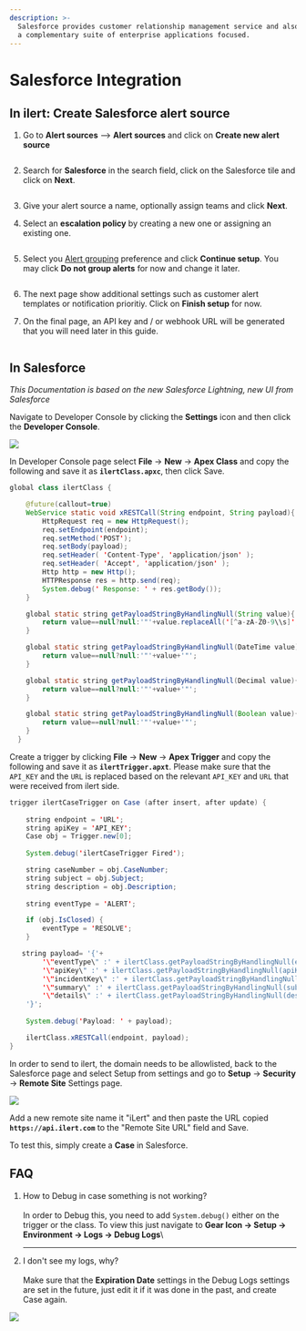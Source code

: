 ```yaml
---
description: >-
  Salesforce provides customer relationship management service and also provides
  a complementary suite of enterprise applications focused.
---
```


# Salesforce Integration

## In ilert: Create Salesforce alert source

1.  Go to **Alert sources** --> **Alert sources** and click on **Create new alert source**

    <figure><img src="../.gitbook/assets/Screenshot 2023-08-28 at 10.21.10.png" alt=""><figcaption></figcaption></figure>
2.  Search for **Salesforce** in the search field, click on the Salesforce tile and click on **Next**.&#x20;

    <figure><img src="../.gitbook/assets/Screenshot 2023-08-28 at 10.24.23.png" alt=""><figcaption></figcaption></figure>
3. Give your alert source a name, optionally assign teams and click **Next**.
4.  Select an **escalation policy** by creating a new one or assigning an existing one.

    <figure><img src="../.gitbook/assets/Screenshot 2023-08-28 at 11.37.47.png" alt=""><figcaption></figcaption></figure>
5.  Select you [Alert grouping](../alerting/alert-sources.md#alert-grouping) preference and click **Continue setup**. You may click **Do not group alerts** for now and change it later.&#x20;

    <figure><img src="../.gitbook/assets/Screenshot 2023-08-28 at 11.38.24.png" alt=""><figcaption></figcaption></figure>
6. The next page show additional settings such as customer alert templates or notification prioritiy. Click on **Finish setup** for now.
7.  On the final page, an API key and / or webhook URL will be generated that you will need later in this guide.

    <figure><img src="../.gitbook/assets/Screenshot 2023-08-28 at 11.47.34 (1).png" alt=""><figcaption></figcaption></figure>

## In Salesforce

_This Documentation is based on the new Salesforce Lightning, new UI from Salesforce_

Navigate to Developer Console by clicking the **Settings** icon and then click the **Developer Console**.

![](../.gitbook/assets/salesforce-newmenu.png)

In Developer Console page select **File** -> **New** -> **Apex Class** and copy the following and save it as **`ilertClass.apxc`**, then click Save.

```java
global class ilertClass {

    @future(callout=true)
    WebService static void xRESTCall(String endpoint, String payload){
        HttpRequest req = new HttpRequest();
        req.setEndpoint(endpoint);
        req.setMethod('POST');
        req.setBody(payload);
        req.setHeader( 'Content-Type', 'application/json' );
        req.setHeader( 'Accept', 'application/json' );
        Http http = new Http();
        HTTPResponse res = http.send(req);
        System.debug(' Response: ' + res.getBody());
    }

    global static string getPayloadStringByHandlingNull(String value){
        return value==null?null:'"'+value.replaceAll('[^a-zA-Z0-9\\s]', '').replaceAll('\\s+', ' ')+'"';
    }

    global static string getPayloadStringByHandlingNull(DateTime value){
        return value==null?null:'"'+value+'"';
    }

    global static string getPayloadStringByHandlingNull(Decimal value){
        return value==null?null:'"'+value+'"';
    }

    global static string getPayloadStringByHandlingNull(Boolean value){
        return value==null?null:'"'+value+'"';
    }
  }
```

Create a trigger by clicking **File** -> **New** -> **Apex Trigger** and copy the following and save it as **`ilertTrigger.apxt`**. Please make sure that the `API_KEY` and the `URL` is replaced based on the relevant `API_KEY` and `URL` that were received from ilert side.

```java
trigger ilertCaseTrigger on Case (after insert, after update) {
    
    string endpoint = 'URL';
    string apiKey = 'API_KEY';
    Case obj = Trigger.new[0];
    
    System.debug('ilertCaseTrigger Fired');

    string caseNumber = obj.CaseNumber;
    string subject = obj.Subject;
    string description = obj.Description;
    
    string eventType = 'ALERT';

    if (obj.IsClosed) {
        eventType = 'RESOLVE';
    }

   string payload= '{'+       
        '\"eventType\" :' + ilertClass.getPayloadStringByHandlingNull(eventType)+ ',' +
        '\"apiKey\" :' + ilertClass.getPayloadStringByHandlingNull(apiKey)+ ',' +
        '\"incidentKey\" :' + ilertClass.getPayloadStringByHandlingNull(caseNumber)+ ',' +
        '\"summary\" :' + ilertClass.getPayloadStringByHandlingNull(subject)+ ',' +
        '\"details\" :' + ilertClass.getPayloadStringByHandlingNull(description) +
    '}';
    
    System.debug('Payload: ' + payload);

    ilertClass.xRESTCall(endpoint, payload);
}
```

In order to send to ilert, the domain needs to be allowlisted, back to the Salesforce page and select Setup from settings and go to **Setup** -> **Security** -> **Remote Site** Settings page.

![](../.gitbook/assets/salesforce-remote.png)

Add a new remote site name it "iLert" and then paste the URL copied **`https://api.ilert.com`** to the "Remote Site URL" field and Save.

To test this, simply create a **Case** in Salesforce.

## FAQ

1.  How to Debug in case something is not working?\
    \
    In order to Debug this, you need to add `System.debug()` either on the trigger or the class. To view this just navigate to **Gear Icon -> Setup -> Environment -> Logs -> Debug Logs**\\

    ***
2. I don't see my logs, why?\
   \
   Make sure that the **Expiration Date** settings in the Debug Logs settings are set in the future, just edit it if it was done in the past, and create Case again.

![](../.gitbook/assets/salesforce-debuglogs.png)
